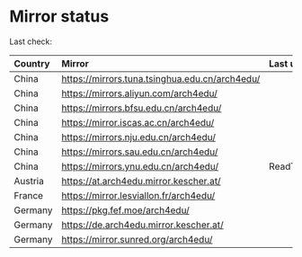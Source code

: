 <script src="./time.js"></script>
# Mirror status
Last check: <script type="text/javascript">localize(1694611267.0678058);</script>

|Country|Mirror|Last update|
|:------|:-----|:----------|
|China|https://mirrors.tuna.tsinghua.edu.cn/arch4edu/|<script type="text/javascript">localize(1694587033);</script>|
|China|https://mirrors.aliyun.com/arch4edu/|<script type="text/javascript">localize(1694543688);</script>|
|China|https://mirrors.bfsu.edu.cn/arch4edu/|<script type="text/javascript">localize(1694586899);</script>|
|China|https://mirror.iscas.ac.cn/arch4edu/|<script type="text/javascript">localize(1694587033);</script>|
|China|https://mirrors.nju.edu.cn/arch4edu/|<script type="text/javascript">localize(1694543981);</script>|
|China|https://mirrors.sau.edu.cn/arch4edu/|<script type="text/javascript">localize(1694587033);</script>|
|China|https://mirrors.ynu.edu.cn/arch4edu/|ReadTimeout|
|Austria|https://at.arch4edu.mirror.kescher.at/|<script type="text/javascript">localize(1694587033);</script>|
|France|https://mirror.lesviallon.fr/arch4edu/|<script type="text/javascript">localize(1694587033);</script>|
|Germany|https://pkg.fef.moe/arch4edu/|<script type="text/javascript">localize(1694587033);</script>|
|Germany|https://de.arch4edu.mirror.kescher.at/|<script type="text/javascript">localize(1694587033);</script>|
|Germany|https://mirror.sunred.org/arch4edu/|<script type="text/javascript">localize(1694587033);</script>|

<script src="./tablefilter/tablefilter.js"></script>
<script src="./table.js"></script>
